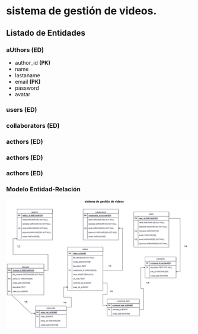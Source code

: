 # sistema de gestión de videos.

##  Listado de Entidades 

### aUthors **(ED)**
- author_id **(PK)**
- name
- lastaname 
- email **(PK)**
- password
- avatar
### users **(ED)**


### collaborators **(ED)**

### acthors **(ED)**

### acthors **(ED)**

### acthors **(ED)**

### Modelo Entidad-Relación

![Modelo Entidad -Relacion](./E-R-DESIGN-SYSTEM-VIDEO.png)